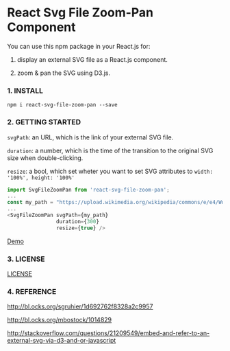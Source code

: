 # React Svg File Zoom-Pan Component

You can use this npm package in your React.js for:

1. display an external SVG file as a React.js component.

2. zoom & pan the SVG using D3.js.


### 1. INSTALL

```
npm i react-svg-file-zoom-pan --save
```

### 2. GETTING STARTED

```svgPath```: an URL, which is the link of your external SVG file.

```duration```: a number, which is the time of the transition to the original SVG size when double-clicking.

```resize```: a bool, which set wheter you want to set SVG attributes to ```width: '100%', height: '100%'```

```javascript
import SvgFileZoomPan from 'react-svg-file-zoom-pan';
...
const my_path = "https://upload.wikimedia.org/wikipedia/commons/e/e4/World_Map_Blank_-_with_blue_sea.svg";
...
<SvgFileZoomPan svgPath={my_path}
                duration={300}
                resize={true} />
```

[Demo](https://ComPlat.github.io/react-svg-file-zoom-pan)

### 3. LICENSE

[LICENSE](./LICENSE)

### 4. REFERENCE

http://bl.ocks.org/sgruhier/1d692762f8328a2c9957

http://bl.ocks.org/mbostock/1014829

http://stackoverflow.com/questions/21209549/embed-and-refer-to-an-external-svg-via-d3-and-or-javascript
